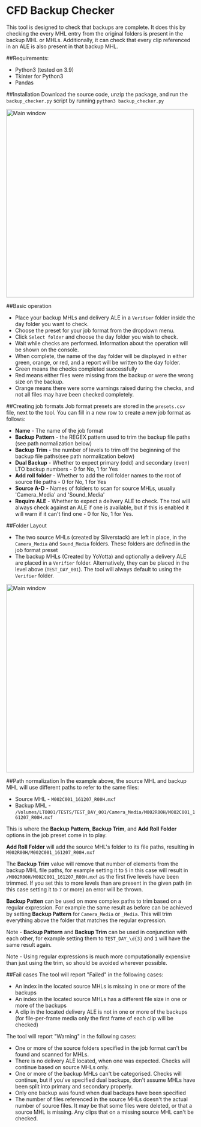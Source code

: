 # CFD Backup Checker
This tool is designed to check that backups are complete. It does this by checking the every MHL entry from the original folders is present in the backup MHL or MHLs. 
Additionally, it can check that every clip referenced in an ALE is also present in that backup MHL.

##Requirements:
 - Python3 (tested on 3.9)
 - Tkinter for Python3 
 - Pandas

##Installation
Download the source code, unzip the package, and run the `backup_checker.py` script by running `python3 backup_checker.py`

<img alt="Main window" height="500" src="img/img1.png"/>

##Basic operation
 - Place your backup MHLs and delivery ALE in a `Verifier` folder inside the day folder you want to check.
 - Choose the preset for your job format from the dropdown menu.
 - Click `Select folder` and choose the day folder you wish to check.
 - Wait while checks are performed. Information about the operation will be shown on the console.
 - When complete, the name of the day folder will be displayed in either green, orange, or red, and a report will be written to the day folder.
 - Green means the checks completed successfully
 - Red means either files were missing from the backup or were the wrong size on the backup.
 - Orange means there were some warnings raised during the checks, and not all files may have been checked completely.
 
##Creating job formats
Job format presets are stored in the `presets.csv` file, next to the tool. You can fill in a new row to create a new job format as follows:
 - **Name** - The name of the job format
 - **Backup Pattern** - the REGEX pattern used to trim the backup file paths (see path normalization below)
 - **Backup Trim** - the number of levels to trim off the beginning of the backup file paths(see path normalization below)
 - **Dual Backup** - Whether to expect primary (odd) and secondary (even) LTO backup numbers - 0 for No, 1 for Yes
 - **Add roll folder** - Whether to add the roll folder names to the root of source file paths - 0 for No, 1 for Yes
 - **Source A-D** - Names of folders to scan for source MHLs, usually 'Camera_Media' and 'Sound_Media'
 - **Require ALE** - Whether to expect a delivery ALE to check. The tool will always check against an ALE if one is available, but if this is enabled it will warn if it can't find one - 0 for No, 1 for Yes.

##Folder Layout
  - The two source MHLs (created by Silverstack) are left in place, in the `Camera_Media` and `Sound_Media` folders. These folders are defined in the job format preset
  - The backup MHLs (Created by YoYotta) and optionally a delivery ALE are placed in a `Verifier` folder. Alternatively, they can be placed in the level above (`TEST_DAY_001`). The tool will always default to using the `Verifier` folder.
  
 <img alt="Main window" height="500" src="img/img2.png"/>

##Path normalization 
In the example above, the source MHL and backup MHL will use different paths to refer to the same files:
 - Source MHL - `M002C001_161207_R00H.mxf`
 - Backup MHL - `/Volumes/LTO001/TESTS/TEST_DAY_001/Camera_Media/M002R00H/M002C001_161207_R00H.mxf`

This is where the **Backup Pattern**, **Backup Trim**, and **Add Roll Folder** options in the job preset come in to play.

**Add Roll Folder** will add the source MHL's folder to its file paths, resulting in `M002R00H/M002C001_161207_R00H.mxf`

The **Backup Trim** value will remove that number of elements from the backup MHL file paths, for example setting it to `5` in this case will result in `/M002R00H/M002C001_161207_R00H.mxf` as the first five levels have been trimmed.
If you set this to more levels than are present in the given path (in this case setting it to `7` or more) an error will be thrown.

**Backup Patten** can be used on more complex paths to trim based on a regular expression. For example the same result as before can be achieved by setting **Backup Pattern** for `Camera_Media` or `_Media`.
This will trim everything above the folder that matches the regular expression.

Note - **Backup Pattern** and **Backup Trim** can be used in conjunction with each other, for example setting them to `TEST_DAY_\d{3}` and `1` will have the same result again.

Note - Using regular expressions is much more computationally expensive than just using the trim, so should be avoided wherever possible.

##Fail cases
The tool will report "Failed" in the following cases:
 - An index in the located source MHLs is missing in one or more of the backups
 - An index in the located source MHLs has a different file size in one or more of the backups
 - A clip in the located delivery ALE is not in one or more of the backups (for file-per-frame media only the first frame of each clip will be checked)

The tool will report "Warning" in the following cases:
 - One or more of the source folders specified in the job format can't be found and scanned for MHLs.
 - There is no delivery ALE located, when one was expected. Checks will continue based on source MHLs only.
 - One or more of the backup MHLs can't be categorised. Checks will continue, but if you've specified dual backups, don't assume MHLs have been split into primary and secondary properly.
 - Only one backup was found when dual backups have been specified
 - The number of files referenced in the source MHLs doesn't the actual number of source files. It may be that some files were deleted, or that a source MHL is missing. Any clips that on a missing source MHL can't be checked.
